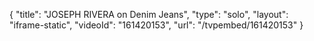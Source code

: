 {
    "title": "JOSEPH RIVERA on Denim Jeans",
    "type": "solo",
    "layout": "iframe-static",
    "videoId": "161420153",
    "url": "\/tvpembed\/161420153"
}